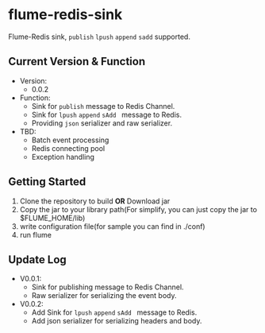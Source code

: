 # flume-redis-sink
Flume-Redis sink, `publish` `lpush` `append` `sadd` supported.



## Current Version & Function

* Version:
  * 0.0.2
* Function:
  * Sink for `publish` message to Redis Channel.
  * Sink for `lpush` `append` `sAdd ` message to Redis.
  * Providing `json` serializer and raw serializer.
* TBD:
  * Batch event processing
  * Redis connecting pool
  * Exception handling



## Getting Started

1. Clone the repository to build **OR** Download jar
2. Copy the jar to your library path(For simplify, you can just copy the jar to $FLUME_HOME/lib)
3. write configuration file(for sample you can find in ./conf)
4. run flume



## Update Log

* V0.0.1:
  * Sink for publishing message to Redis Channel.
  * Raw serializer for serializing the event body.
* V0.0.2:
  * Add Sink for `lpush` `append` `sAdd ` message to Redis.
  * Add json serializer for serializing headers and body.